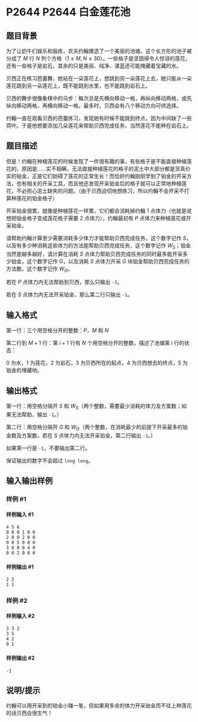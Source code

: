 # P2644 P2644 白金莲花池

## 题目背景

为了让奶牛们娱乐和锻炼，农夫约翰建造了一个美丽的池塘。这个长方形的池子被分成了 $M$ 行 $N$ 列个方格（$1≤M,N≤30$）。一些格子是坚固得令人惊讶的莲花，还有一些格子是岩石，其余的只是美丽、纯净、湛蓝还可能掩藏着宝藏的水。

贝西正在练习芭蕾舞，她站在一朵莲花上，想跳到另一朵莲花上去，她只能从一朵莲花跳到另一朵莲花上，既不能跳到水里，也不能跳到岩石上。

贝西的舞步很像象棋中的马步：每次总是先横向移动一格，再纵向移动两格，或先纵向移动两格，再横向移动一格。最多时，贝西会有八个移动方向可供选择。

约翰一直在观看贝西的芭蕾练习，发现她有时候不能跳到终点，因为中间缺了一些荷叶。于是他想要添加几朵莲花来帮助贝西完成任务，当然莲花不能种在岩石上。


## 题目描述

但是！约翰在种植莲花的时候发现了一件很有趣的事，有些格子是不能直接种植莲花的，原因是……实不相瞒，无法直接种植莲花的格子的泥土中大部分都是货真价实的铂金，正是它们妨碍了莲花的正常生长！而恰好约翰刚刚学到了铂金的开采方法，也有相关的开采工具，而且他还发现开采铂金后的格子就可以正常地种植莲花，不必担心泥土缺失的问题。（由于贝西迫切地想练习，所以约翰不会开采不打算种莲花的铂金格子）

开采铂金很累，就像是种植莲花一样累，它们都会消耗掉约翰 $1$ 点体力（也就是说想把铂金格子变成莲花格子需要 $2$ 点体力），约翰最初有 $P$ 点体力来种植莲花或开采铂金。

请帮助约翰计算至少需要消耗多少体力才能帮助贝西完成任务，这个数字记作 $S$，以及有多少种消耗这些体力的方法能帮助贝西完成任务，这个数字记作 $W_S$；铂金当然是越多越好，请计算在消耗 $S$ 点体力帮助贝西完成任务的同时最多能开采多少铂金，这个数字记作 $G$，以及消耗 $S$ 点体力开采 $G$ 块铂金帮助贝西完成任务的方法数，这个数字记作 $W_G$。

若在 $P$ 点体力内无法帮助到贝西，那么只输出 `-1`。

若在 $S$ 点体力内无法开采铂金，那么第二行只输出 `-1`。

## 输入格式

第一行：三个用空格分开的整数：$P$，$M$ 和 $N$

第二行到 $M+1$ 行：第 $i+1$ 行有 $N$ 个用空格分开的整数，描述了池塘第 $i$ 行的状态：

$0$ 为水，$1$ 为莲花，$2$ 为岩石，$3$ 为贝西所在的起点，$4$ 为贝西想去的终点，$5$ 为铂金的埋藏地。

## 输出格式


第一行：用空格分隔开 $S$ 和 $W_S$（两个整数，需要最少消耗的体力及方案数；如果无法帮助，输出 `-1`。）

第二行：用空格分隔开 $G$ 和 $W_G$（两个整数，在消耗最少的前提下开采最多的铂金数及方案数，若在 $S$ 点体力内无法开采铂金，第二行输出 `-1`。）

如果第一行是 `-1`，不要输出第二行。

保证输出的数字不会超过 `long long`。

## 输入输出样例

### 样例 #1

#### 样例输入 #1

```
4 5 6
0 0 0 1 0 0
2 0 0 2 0 0
0 0 5 0 0 0
3 0 0 0 4 0
0 0 2 0 0 0
```

#### 样例输出 #1

```
2 2
1 1
```

### 样例 #2

#### 样例输入 #2

```
3 3 2
3 5
4 2
0 1
```

#### 样例输出 #2

```
-1
```

## 说明/提示

约翰可以用开采到的铂金小赚一笔，但如果用多余的体力开采铂金而不往上种莲花的话贝西会很生气！

